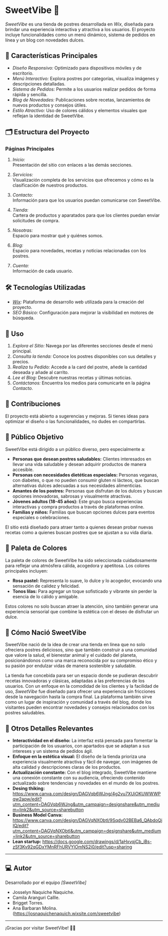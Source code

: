 # SweetVibe 🍰  

*SweetVibe* es una tienda de postres desarrollada en *Wix*, diseñada para brindar una experiencia interactiva y atractiva a los usuarios. El proyecto incluye funcionalidades como un menú dinámico, sistema de pedidos en línea y un blog con novedades dulces.  

## 🚀 Características Principales  

- *Diseño Responsivo:* Optimizado para dispositivos móviles y de escritorio.  
- *Menú Interactivo:* Explora postres por categorías, visualiza imágenes y descripciones detalladas.  
- *Sistema de Pedidos:* Permite a los usuarios realizar pedidos de forma rápida y sencilla.  
- *Blog de Novedades:* Publicaciones sobre recetas, lanzamientos de nuevos productos y consejos útiles.  
- *Estilo Atractivo:* Uso de colores cálidos y elementos visuales que reflejan la identidad de SweetVibe.  

## 🗂️ Estructura del Proyecto  

### Páginas Principales  
1. *Inicio:*  
   Presentación del sitio con enlaces a las demás secciones.  

2. *Servicios:*  
   Visualización completa de los servicios que ofrecemos y cómo es la clasificación de nuestros productos.

3. *Contacto:*  
   Información para que los usuarios puedan comunicarse con SweetVibe.

4. *Tienda:*  
    Cartera de productos y aparatados para que los clientes puedan enviar solicitudes de compra.

5. *Nosotras:*  
   Espacio para mostrar qué y quiénes somos.

6. *Blog:*  
   Espacio para novedades, recetas y noticias relacionadas con los postres.  

7. *Cuenta:*  
   Información de cada usuario.


## 🛠️ Tecnologías Utilizadas  

- *[Wix](https://josnaquichenaquich.wixsite.com/sweetvibe):* Plataforma de desarrollo web utilizada para la creación del proyecto.  
- *SEO Básico:* Configuración para mejorar la visibilidad en motores de búsqueda.  

## 📖 Uso  

1. *Explora el Sitio:* Navega por las diferentes secciones desde el menú principal.  
2. *Consulta la tienda:* Conoce los postres disponibles con sus detalles y precios.  
3. *Realiza tu Pedido:* Accede a la card del postre, añede la cantidad deseada y añade al carrito.  
4. *Lee el Blog:* Descubre nuestras recetas y últimas noticias.  
5. *Contáctanos:* Encuentra los medios para comunicarte en la página *Contacto*.  

## 🤝 Contribuciones  

El proyecto está abierto a sugerencias y mejoras. Si tienes ideas para optimizar el diseño o las funcionalidades, no dudes en compartirlas.   

## 🎯 Público Objetivo  

SweetVibe está dirigido a un público diverso, pero especialmente a:

- **Personas que desean postres saludables:** Clientes interesados en llevar una vida saludable y desean adquirir productos de manera accesible.
- **Personas con necesidades dietéticas especiales:** Personas veganas, con diabetes, o que no pueden consumir gluten ni lácteos, que buscan alternativas dulces adecuadas a sus necesidades alimenticias.
- **Amantes de los postres:** Personas que disfrutan de los dulces y buscan opciones innovadoras, sabrosas y visualmente atractivas.
- **Jóvenes adultos (18-45 años):** Este grupo busca experiencias interactivas y compra productos a través de plataformas online.
- **Familias y niños:** Familias que buscan opciones dulces para eventos especiales o celebraciones.

El sitio está diseñado para atraer tanto a quienes desean probar nuevas recetas como a quienes buscan postres que se ajustan a su vida diaria.

## 🎨 Paleta de Colores  

La paleta de colores de SweetVibe ha sido seleccionada cuidadosamente para reflejar una atmósfera cálida, acogedora y apetitosa. Los colores principales incluyen:

- **Rosa pastel:** Representa lo suave, lo dulce y lo acogedor, evocando una sensación de calidez y felicidad.
- **Tonos lilas:** Para agregar un toque sofisticado y vibrante sin perder la esencia de lo cálido y amigable.

Estos colores no solo buscan atraer la atención, sino también generar una experiencia sensorial que combine la estética con el deseo de disfrutar un dulce.

## 🌱 Cómo Nació SweetVibe  

SweetVibe nació de la idea de crear una tienda en línea que no solo ofreciera postres deliciosos, sino que también construir a una comunidad que valore la salud, el bienestar animal y el cuidado del planeta, posicionándonos como una marca reconocida por su compromiso ético y su pasión por endulzar vidas de manera sostenible y saludable.

La tienda fue concebida para ser un espacio donde se pudieran descubrir recetas innovadoras y clásicas, adaptadas a las preferencias de los usuarios. Con un enfoque en la comodidad de los clientes y la facilidad de uso, *SweetVibe* fue diseñado para ofrecer una experiencia sin fricciones desde la navegación hasta la compra final. La plataforma también sirve como un lugar de inspiración y comunidad a través del blog, donde los visitantes pueden encontrar novedades y consejos relacionados con los postres saludables.

## 📝 Otros Detalles Relevantes  

- **Interactividad en el diseño:** La interfaz está pensada para fomentar la participación de los usuarios, con apartados que se adaptan a sus intereses y un sistema de pedidos ágil.
- **Enfoque en la estética visual:** El diseño de la tienda prioriza una experiencia visualmente atractiva y fácil de navegar, con imágenes de alta calidad y descripciones claras de los productos.
- **Actualización constante:** Con el blog integrado, SweetVibe mantiene una conexión constante con su audiencia, ofreciendo contenido actualizado sobre tendencias y novedades en el mundo de los postres.
- **Desing thiking:** https://www.canva.com/design/DAGVqb6WJng/4g2vu7XUiOKUWWWPqw2apw/edit?utm_content=DAGVqb6WJng&utm_campaign=designshare&utm_medium=link2&utm_source=sharebutton
- **Business Model Canva:** https://www.canva.com/design/DAGVqNXObtI/9Sqdv02BEBa6_QAbdoQjIQ/edit?utm_content=DAGVqNXObtI&utm_campaign=designshare&utm_medium=link2&utm_source=sharebutton
- **Lean startup:** https://docs.google.com/drawings/d/1aHxvqjCb_iBs-zSf3Kv92qGDxYMnRFhURVYlOmNS2i0/edit?usp=sharing
---

## 💻 Autor  

Desarrollado por el equipo *[SweetVibe]*  
- Josselyn Naquiche Naquiche.
- Camila Aranguri Callle.
- Brigget Torres.
- Ana Barbaran Molina.
(https://josnaquichenaquich.wixsite.com/sweetvibe) 

---

¡Gracias por visitar SweetVibe! 🍰✨
